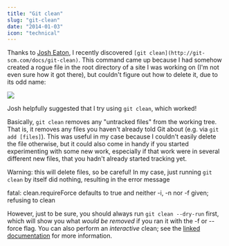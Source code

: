 ```yaml
---
title: "Git clean"
slug: "git-clean"
date: "2014-01-03"
icon: "technical"
---
```


Thanks to [Josh Eaton](http://www.josheaton.org/), I recently discovered `[git clean](http://git-scm.com/docs/git-clean)`. This command came up because I had somehow created a rogue file in the root directory of a site I was working on (I'm not even sure how it got there), but couldn't figure out how to delete it, due to its odd name:

![](images/2014-01-02-at-2.09-PM.png)

Josh helpfully suggested that I try using `git clean`, which worked!

Basically, `git clean` removes any "untracked files" from the working tree. That is, it removes any files you haven't already told Git about (e.g. via `git add [files]`). This was useful in my case because I couldn't easily delete the file otherwise, but it could also come in handy if you started experimenting with some new work, especially if that work were in several different new files, that you hadn't already started tracking yet.

Warning: this will delete files, so be careful! In my case, just running `git clean` by itself did nothing, resulting in the error message

fatal: clean.requireForce defaults to true and neither -i, -n nor -f given; refusing to clean

However, just to be sure, you should always run `git clean --dry-run` first, which will show you what *would be removed* if you ran it with the -f or --force flag. You can also perform an *interactive* clean; see the [linked documentation](http://git-scm.com/docs/git-clean) for more information.
